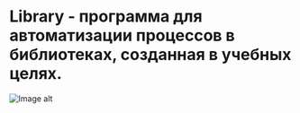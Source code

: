 # Library - программа для автоматизации процессов в библиотеках, созданная в учебных целях.
![Image alt](https://github.com/{Quersuma}/{Librarys}/raw/{master}/{path}/Librarys/project/7.png)
